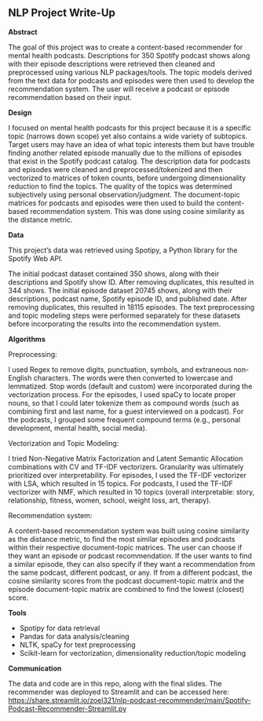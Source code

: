 ## NLP Project Write-Up

**Abstract**

The goal of this project was to create a content-based recommender for mental health podcasts. Descriptions for 350 Spotify podcast shows along with their episode descriptions were retrieved then cleaned and preprocessed using various NLP packages/tools. The topic models derived from the text data for podcasts and episodes were then used to develop the recommendation system. The user will receive a podcast or episode recommendation based on their input. 

**Design**

I focused on mental health podcasts for this project because it is a specific topic (narrows down scope) yet also contains a wide variety of subtopics. Target users may have an idea of what topic interests them but have trouble finding another related episode manually due to the millions of episodes that exist in the Spotify podcast catalog. The description data for podcasts and episodes were cleaned and preprocessed/tokenized and then vectorized to matrices of token counts, before undergoing dimensionality reduction to find the topics. The quality of the topics was determined subjectively using personal observation/judgment. The document-topic matrices for podcasts and episodes were then used to build the content-based recommendation system. This was done using cosine similarity as the distance metric.

 

**Data**

This project’s data was retrieved using Spotipy, a Python library for the Spotify Web API.

The initial podcast dataset contained 350 shows, along with their descriptions and Spotify show ID. After removing duplicates, this resulted in 344 shows. The initial episode dataset 20745 shows, along with their descriptions, podcast name, Spotify episode ID, and published date. After removing duplicates, this resulted in 18115 episodes. The text preprocessing and topic modeling steps were performed separately for these datasets before incorporating the results into the recommendation system. 

**Algorithms**

Preprocessing: 

I used Regex to remove digits, punctuation, symbols, and extraneous non-English characters. The words were then converted to lowercase and lemmatized. Stop words (default and custom) were incorporated during the vectorization process. For the episodes, I used spaCy to locate proper nouns, so that I could later tokenize them as compound words (such as combining first and last name, for a guest interviewed on a podcast). For the podcasts, I grouped some frequent compound terms (e.g., personal development, mental health, social media).

 

Vectorization and Topic Modeling:

I tried Non-Negative Matrix Factorization and Latent Semantic Allocation combinations with CV and TF-IDF vectorizers. Granularity was ultimately prioritized over interpretability. For episodes, I used the TF-IDF vectorizer with LSA, which resulted in 15 topics. For podcasts, I used the TF-IDF vectorizer with NMF, which resulted in 10 topics (overall interpretable: story, relationship, fitness, women, school, weight loss, art, therapy).

 

Recommendation system:

A content-based recommendation system was built using cosine similarity as the distance metric, to find the most similar episodes and podcasts within their respective document-topic matrices. The user can choose if they want an episode or podcast recommendation. If the user wants to find a similar episode, they can also specify if they want a recommendation from the same podcast, different podcast, or any. If from a different podcast, the cosine similarity scores from the podcast document-topic matrix and the episode document-topic matrix are combined to find the lowest (closest) score.  

 

**Tools**

-  Spotipy for data retrieval 
- Pandas for data analysis/cleaning
- NLTK, spaCy for text preprocessing
- Scikit-learn for vectorization, dimensionality reduction/topic modeling

**Communication**

The data and code are in this repo, along with the final slides. The recommender was deployed to Streamlit and can be accessed here: https://share.streamlit.io/zoel321/nlp-podcast-recommender/main/Spotify-Podcast-Recommender-Streamlit.py







